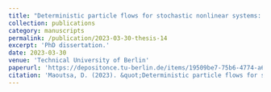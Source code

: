 ```yaml
---
title: "Deterministic particle flows for stochastic nonlinear systems: Simulation, Control, and Inference"
collection: publications
category: manuscripts
permalink: /publication/2023-03-30-thesis-14
excerpt: 'PhD dissertation.'
date: 2023-03-30
venue: 'Technical University of Berlin'
paperurl: 'https://depositonce.tu-berlin.de/items/19509be7-75b6-4774-a66c-bcc4c75fed8f'
citation: 'Maoutsa, D. (2023). &quot;Deterministic particle flows for stochastic nonlinear systems: Simulation, Control, and Inference.&quot; <i>Technical University of Berlin</i>. 1(3).'
---
```

